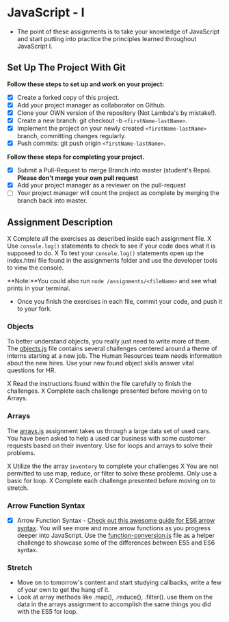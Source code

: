 # JavaScript - I

* The point of these assignments is to take your knowledge of JavaScript and start putting into practice the principles learned throughout JavaScript I.

## Set Up The Project With Git

**Follow these steps to set up and work on your project:**

* [X] Create a forked copy of this project.
* [X] Add your project manager as collaborator on Github.
* [X] Clone your OWN version of the repository (Not Lambda's by mistake!).
* [X] Create a new branch: git checkout -b `<firstName-lastName>`.
* [X] Implement the project on your newly created `<firstName-lastName>` branch, committing changes regularly.
* [X] Push commits: git push origin `<firstName-lastName>`.

**Follow these steps for completing your project.**

* [X] Submit a Pull-Request to merge <firstName-lastName> Branch into master (student's  Repo). **Please don't merge your own pull request**
* [X] Add your project manager as a reviewer on the pull-request
* [ ] Your project manager will count the project as complete by merging the branch back into master.

## Assignment Description

X Complete all the exercises as described inside each assignment file.
X Use `console.log()` statements to check to see if your code does what it is supposed to do.
X To test your `console.log()` statements open up the index.html file found in the assignments folder and use the developer tools to view the console.  

**Note:**You could also run `node /assignments/<fileName>` and see what prints in your terminal.

* Once you finish the exercises in each file, commit your code, and push it to your fork.

### Objects

To better understand objects, you really just need to write more of them. The [objects.js](assignments/objects.js) file contains several challenges centered around a theme of interns starting at a new job. The Human Resources team needs information about the new hires. Use your new found object skills answer vital questions for HR.

X Read the instructions found within the file carefully to finish the challenges. 
X Complete each challenge presented before moving on to Arrays.

### Arrays

The [arrays.js](assignments/arrays.js) assignment takes us through a large data set of used cars.  You have been asked to help a used car business with some customer requests based on their inventory.  Use for loops and arrays to solve their problems.

X Utilize the the array `inventory` to complete your challenges
X You are not permitted to use map, reduce, or filter to solve these problems.  Only use a basic for loop.
X Complete each challenge presented before moving on to stretch.

### Arrow Function Syntax

* [X] Arrow Function Syntax - [Check out this awesome guide for ES6 arrow syntax](https://medium.freecodecamp.org/when-and-why-you-should-use-es6-arrow-functions-and-when-you-shouldnt-3d851d7f0b26). You will see more and more arrow functions as you progress deeper into JavaScript. Use the [function-conversion.js](assignments/function-conversion.js) file as a helper challenge to showcase some of the differences between ES5 and ES6 syntax.  

### Stretch

* Move on to tomorrow's content and start studying callbacks, write a few of your own to get the hang of it.
* Look at array methods like .map(), .reduce(), .filter(). use them on the data in the arrays assignment to accomplish the same things you did with the ES5 for loop.